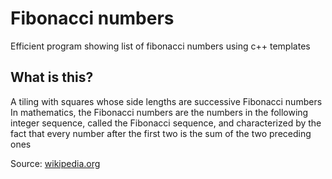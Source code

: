 # Fibonacci numbers
Efficient program showing list of fibonacci numbers using c++ templates
## What is this?

A tiling with squares whose side lengths are successive Fibonacci numbers
In mathematics, the Fibonacci numbers are the numbers in the following integer sequence, called the Fibonacci sequence, and characterized by the fact that every number after the first two is the sum of the two preceding ones

Source: [wikipedia.org](https://en.wikipedia.org/wiki/Fibonacci_number)